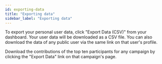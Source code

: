 ```yaml
---
id: exporting-data
title: "Exporting data"
sidebar_label: "Exporting data"
---
```


To export your personal user data, click "Export Data (CSV)" from your dashboard. Your user data will be downloaded as a CSV file. You can also download the data of any public user via the same link on that user's profile.

Download the contributions of the top ten participants for any campaign by clicking the "Export Data" link on that campaign's page.
